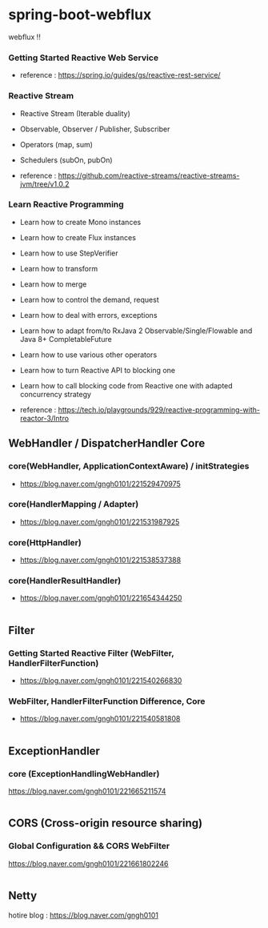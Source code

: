 # spring-boot-webflux

webflux !! 


### Getting Started Reactive Web Service

- reference : https://spring.io/guides/gs/reactive-rest-service/


### Reactive Stream 

- Reactive Stream (Iterable duality)

- Observable, Observer / Publisher, Subscriber

- Operators (map, sum)

- Schedulers (subOn, pubOn)

- reference : https://github.com/reactive-streams/reactive-streams-jvm/tree/v1.0.2

### Learn Reactive Programming

- Learn how to create Mono instances

- Learn how to create Flux instances

- Learn how to use StepVerifier

- Learn how to transform

- Learn how to merge

- Learn how to control the demand, request

- Learn how to deal with errors, exceptions

- Learn how to adapt from/to RxJava 2 Observable/Single/Flowable and Java 8+ CompletableFuture

- Learn how to use various other operators

- Learn how to turn Reactive API to blocking one

- Learn how to call blocking code from Reactive one with adapted concurrency strategy

- reference : https://tech.io/playgrounds/929/reactive-programming-with-reactor-3/Intro


## WebHandler / DispatcherHandler Core

### core(WebHandler, ApplicationContextAware) / initStrategies

- https://blog.naver.com/gngh0101/221529470975

### core(HandlerMapping / Adapter)
  
- https://blog.naver.com/gngh0101/221531987925
  
### core(HttpHandler)

- https://blog.naver.com/gngh0101/221538537388   

### core(HandlerResultHandler)

- https://blog.naver.com/gngh0101/221654344250


~~~
~~~

## Filter

### Getting Started Reactive Filter (WebFilter, HandlerFilterFunction)

- https://blog.naver.com/gngh0101/221540266830

### WebFilter, HandlerFilterFunction Difference, Core

- https://blog.naver.com/gngh0101/221540581808

```
```
## ExceptionHandler

### core (ExceptionHandlingWebHandler)

https://blog.naver.com/gngh0101/221665211574


```
```
## CORS (Cross-origin resource sharing)

### Global Configuration && CORS WebFilter

https://blog.naver.com/gngh0101/221661802246


```
```
## Netty


hotire blog : https://blog.naver.com/gngh0101

